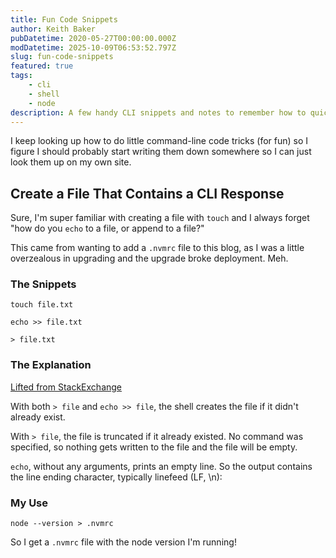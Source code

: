 ```yaml
---
title: Fun Code Snippets
author: Keith Baker
pubDatetime: 2020-05-27T00:00:00.000Z
modDatetime: 2025-10-09T06:53:52.797Z
slug: fun-code-snippets
featured: true
tags:
    - cli
    - shell
    - node
description: A few handy CLI snippets and notes to remember how to quickly create or overwrite files using the terminal.
---
```


I keep looking up how to do little command-line code tricks (for fun) so I figure I should probably start writing them down somewhere so I can just look them up on my own site.

## Create a File That Contains a CLI Response

Sure, I'm super familiar with creating a file with `touch` and I always forget "how do you `echo` to a file, or append to a file?"

This came from wanting to add a `.nvmrc` file to this blog, as I was a little overzealous in upgrading and the upgrade broke deployment. Meh.

### The Snippets

    touch file.txt

    echo >> file.txt

    > file.txt

### The Explanation

[Lifted from StackExchange](https://unix.stackexchange.com/questions/530555/creating-a-file-in-linux-touch-vs-echo)

With both `> file` and `echo >> file`, the shell creates the file if it didn't already exist.

With `> file`, the file is truncated if it already existed. No command was specified, so nothing gets written to the file and the file will be empty.

`echo`, without any arguments, prints an empty line. So the output contains the line ending character, typically linefeed (LF, \n):

### My Use

    node --version > .nvmrc

So I get a `.nvmrc` file with the node version I'm running!
